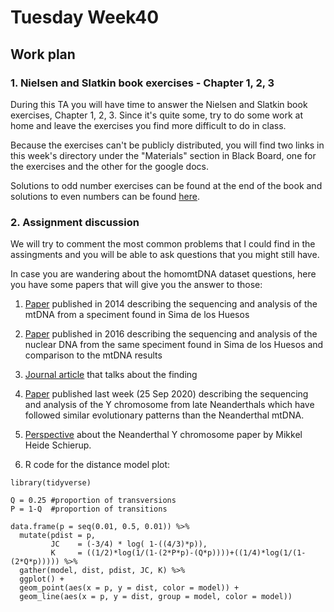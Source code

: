 # Tuesday Week40

## Work plan

### 1. Nielsen and Slatkin book exercises - Chapter 1, 2, 3

During this TA you will have time to answer the Nielsen and Slatkin book exercises, Chapter 1, 2, 3. Since it's quite some, try to do some work at home and leave the exercises you find more difficult to do in class. 

Because the exercises can't be publicly distributed, you will find two links in this week's directory under the "Materials" section in Black Board, one for the exercises and the other for the google docs.

Solutions to odd number exercises can be found at the end of the book and solutions to even numbers can be found [here](http://people.bu.edu/msoren/BI515_2014/EvenNumberedSolutions.pdf).

### 2. Assignment discussion

We will try to comment the most common problems that I could find in the assingments and you will be able to ask questions that you might still have.

In case you are wandering about the homomtDNA dataset questions, here you have some papers that will give you the answer to those:

1. [Paper](https://www.nature.com/articles/nature12788) published in 2014 describing the sequencing and analysis of the mtDNA from a speciment found in Sima de los Huesos

2. [Paper](https://www.nature.com/articles/nature12788) published in 2016 describing the sequencing and analysis of the nuclear DNA from the same speciment found in Sima de los Huesos and comparison to the mtDNA results

3. [Journal article](https://www.theguardian.com/science/2017/jul/18/did-human-women-contribute-to-neanderthal-genomes-over-200000-years-ago) that talks about the finding

4. [Paper](https://science.sciencemag.org/content/369/6511/1653/tab-pdf) published last week (25 Sep 2020) describing the sequencing and analysis of the Y chromosome from late Neanderthals which have followed similar evolutionary patterns than the Neanderthal mtDNA.

5. [Perspective](https://science.sciencemag.org/content/369/6511/1565) about the Neanderthal Y chromosome paper by Mikkel Heide Schierup.

6. R code for the distance model plot:

```
library(tidyverse)

Q = 0.25 #proportion of transversions
P = 1-Q  #proportion of transitions

data.frame(p = seq(0.01, 0.5, 0.01)) %>%
  mutate(pdist = p,
         JC    = (-3/4) * log( 1-((4/3)*p)), 
         K     = ((1/2)*log(1/(1-(2*P*p)-(Q*p))))+((1/4)*log(1/(1-(2*Q*p))))) %>%
  gather(model, dist, pdist, JC, K) %>%
  ggplot() +
  geom_point(aes(x = p, y = dist, color = model)) +
  geom_line(aes(x = p, y = dist, group = model, color = model))
```
